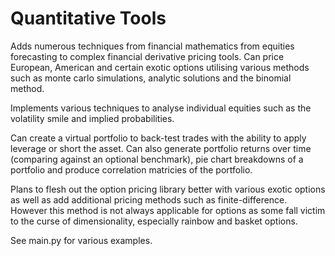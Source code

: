 # Quantitative Tools

Adds numerous techniques from financial mathematics from equities forecasting to complex financial derivative pricing tools. Can price European, American and certain exotic options utilising various methods such as monte carlo simulations, analytic solutions and the binomial method.

Implements various techniques to analyse individual equities such as the volatility smile and implied probabilities.

Can create a virtual portfolio to back-test trades with the ability to apply leverage or short the asset. Can also generate portfolio returns over time (comparing against an optional benchmark), pie chart breakdowns of a portfolio and produce correlation matricies of the portfolio.

Plans to flesh out the option pricing library better with various exotic options as well as add additional pricing methods such as finite-difference. However this method is not always applicable for options as some fall victim to the curse of dimensionality, especially rainbow and basket options.

See main.py for various examples.
